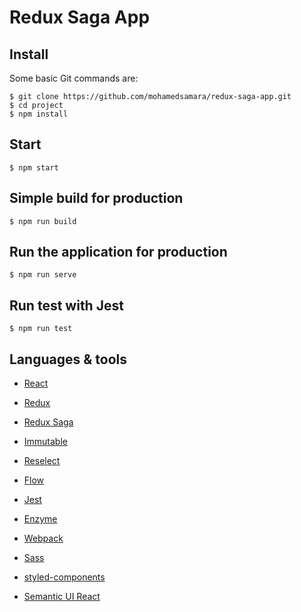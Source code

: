 # Redux Saga App

## Install

Some basic Git commands are:

```
$ git clone https://github.com/mohamedsamara/redux-saga-app.git
$ cd project
$ npm install

```

## Start

```
$ npm start

```

## Simple build for production

```
$ npm run build

```

## Run the application for production

```
$ npm run serve

```

## Run test with Jest

```
$ npm run test

```

## Languages & tools

- [React](https://reactjs.org/)

- [Redux](https://redux.js.org/)

- [Redux Saga](https://redux-saga.js.org/)

- [Immutable](https://immutable-js.github.io/immutable-js/)

- [Reselect](https://github.com/reduxjs/reselect)

- [Flow](https://flow.org/)

- [Jest](https://jestjs.io/)

- [Enzyme](https://airbnb.io/enzyme/)

- [Webpack](https://webpack.js.org/)

- [Sass](https://sass-lang.com/)

- [styled-components](https://www.styled-components.com/)

- [Semantic UI React](https://react.semantic-ui.com/)
